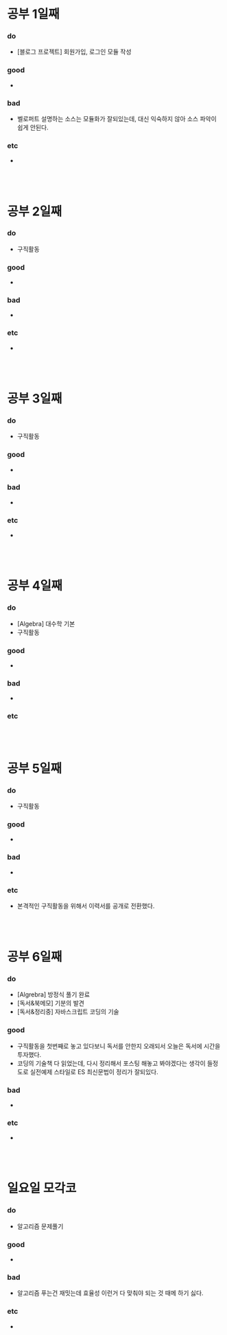 # 공부 1일째 
### do
- [블로그 프로젝트] 회원가입, 로그인 모듈 작성

### good
- 

### bad
- 벨로퍼트 설명하는 소스는 모듈화가 잘되있는데, 대신 익숙하지 않아 소스 파악이 쉽게 안된다.

### etc
- 

<br /><br />

# 공부 2일째 
### do
- 구직활동

### good
-

### bad
-

### etc
-

<br /><br />

# 공부 3일째 
### do
- 구직활동

### good
-

### bad
-

### etc
-

<br /><br />

# 공부 4일째 
### do
- [Algebra] 대수학 기본
- 구직활동

### good
- 

### bad
- 

### etc


<br /><br />

# 공부 5일째 
### do
- 구직활동

### good
- 

### bad
- 

### etc
- 본격적인 구직활동을 위해서 이력서를 공개로 전환했다.

<br /><br />

# 공부 6일째 
### do
- [Algrebra] 방정식 풀기 완료
- [독서&북메모] 기분의 발견
- [독서&정리중] 자바스크립트 코딩의 기술

### good
- 구직활동을 첫번째로 놓고 있다보니 독서를 안한지 오래되서 오늘은 독서에 시간을 투자했다.
- 코딩의 기술책 다 읽었는데, 다시 정리해서 포스팅 해놓고 봐야겠다는 생각이 들정도로 실전예제 스타일로 ES 최신문법이 정리가 잘되있다.

### bad
- 

### etc
- 

<br /><br />

# 일요일 모각코
### do
- 알고리즘 문제풀기

### good
- 

### bad
- 알고리즘 푸는건 재밋는데 효율성 이런거 다 맞춰야 되는 것 때메 하기 싫다.

### etc
-

<br /><br />
